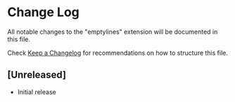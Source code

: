 # Change Log

All notable changes to the "emptylines" extension will be documented in this file.

Check [Keep a Changelog](http://keepachangelog.com/) for recommendations on how to structure this file.

## [Unreleased]

- Initial release